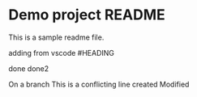 # Demo project README

This is a sample readme file.

adding from vscode
#HEADING

done
done2

On a branch
This is a conflicting line created
Modified
